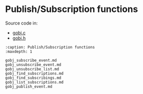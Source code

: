 # Publish/Subscription functions


Source code in:
- [gobj.c](https://github.com/artgins/yunetas/blob/main/kernel/c/gobj-c/src/gobj.c)
- [gobj.h](https://github.com/artgins/yunetas/blob/main/kernel/c/gobj-c/src/gobj.h)

```{toctree}
:caption: Publish/Subscription functions
:maxdepth: 1

gobj_subscribe_event.md
gobj_unsubscribe_event.md
gobj_unsubscribe_list.md
gobj_find_subscriptions.md
gobj_find_subscribings.md
gobj_list_subscriptions.md
gobj_publish_event.md


```
